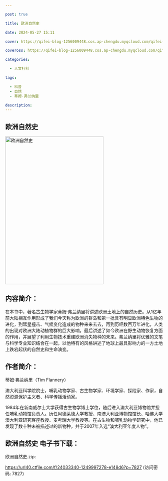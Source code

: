 ```yaml
---

post: true

title: 欧洲自然史

date: 2024-05-27 15:11

cover: https://qifei-blog-1256009448.cos.ap-chengdu.myqcloud.com/qifei-blog/660a8c249f345e8d03588911.jpg

coveross: https://qifei-blog-1256009448.cos.ap-chengdu.myqcloud.com/qifei-blog/660a8c249f345e8d03588911.jpg

categories:

  - 人文社科

tags:

  - 科普
  - 自然
  - 蒂姆·弗兰纳里

description:
---
```


## 欧洲自然史
<img alt="欧洲自然史 " class="aligncenter loading" data-was-processed="true" decoding="async" fetchpriority="high" height="471" src="https://qifei-blog-1256009448.cos.ap-chengdu.myqcloud.com/qifei-blog/660a8c249f345e8d03588911.jpg" style="cursor: zoom-in;" width="314"/>

## 内容简介：

在本书中，著名古生物学家蒂姆·弗兰纳里将讲述欧洲土地上的自然历史。从1亿年前大陆相互作用形成了我们今天称为欧洲的群岛和第一批具有明显欧洲特色生物的进化，到彗星撞击、气候变化造成的物种来来去去，再到历经数百万年进化，人类的出现对欧洲大陆动植物群的巨大影响，最后讲述了如今欧洲在野生动物恢复方面的作用，并展望了利用生物技术重建欧洲消失物种的未来。弗兰纳里将优雅的文笔与科学专业知识结合在一起，以他特有的风格讲述了地球上最具影响力的一方土地上跌宕起伏的自然史和生命演变。

## 作者简介：

蒂姆·弗兰纳里（Tim Flannery）

澳大利亚科学院院士，哺乳动物学家、古生物学家、环境学家、探险家、作家，自然资源保护主义者、科学传播活动家。

1984年在新南威尔士大学获得古生物学博士学位，随后进入澳大利亚博物馆并担任哺乳动物馆负责人。历任阿德莱德大学教授、南澳大利亚博物馆馆长、哈佛大学澳大利亚研究客座教授、麦考瑞大学教授等。在古生物和哺乳动物学研究中，他已发现了数十种未被描述过的新物种，并于2007年入选“澳大利亚年度人物”。

## 欧洲自然史 电子书下载：



欧洲自然史.zip: 

https://url40.ctfile.com/f/24033340-1249997278-e148d6?p=7827 (访问密码: 7827)
